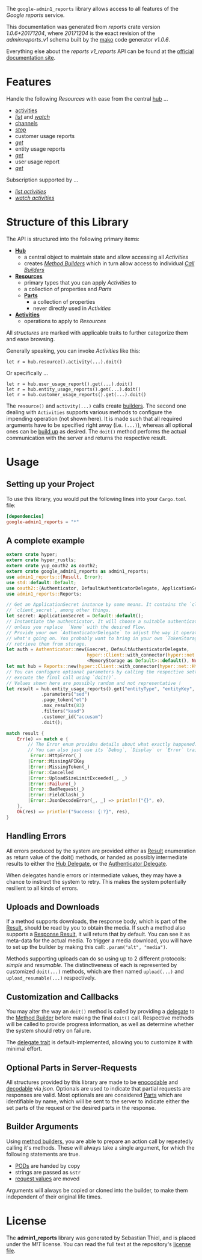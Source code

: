 <!---
DO NOT EDIT !
This file was generated automatically from 'src/mako/api/README.md.mako'
DO NOT EDIT !
-->
The `google-admin1_reports` library allows access to all features of the *Google reports* service.

This documentation was generated from *reports* crate version *1.0.6+20171204*, where *20171204* is the exact revision of the *admin:reports_v1* schema built by the [mako](http://www.makotemplates.org/) code generator *v1.0.6*.

Everything else about the *reports* *v1_reports* API can be found at the
[official documentation site](https://developers.google.com/admin-sdk/reports/).
# Features

Handle the following *Resources* with ease from the central [hub](https://docs.rs/google-admin1_reports/1.0.6+20171204/google_admin1_reports/struct.Reports.html) ... 

* [activities](https://docs.rs/google-admin1_reports/1.0.6+20171204/google_admin1_reports/struct.Activity.html)
 * [*list*](https://docs.rs/google-admin1_reports/1.0.6+20171204/google_admin1_reports/struct.ActivityListCall.html) and [*watch*](https://docs.rs/google-admin1_reports/1.0.6+20171204/google_admin1_reports/struct.ActivityWatchCall.html)
* [channels](https://docs.rs/google-admin1_reports/1.0.6+20171204/google_admin1_reports/struct.Channel.html)
 * [*stop*](https://docs.rs/google-admin1_reports/1.0.6+20171204/google_admin1_reports/struct.ChannelStopCall.html)
* customer usage reports
 * [*get*](https://docs.rs/google-admin1_reports/1.0.6+20171204/google_admin1_reports/struct.CustomerUsageReportGetCall.html)
* entity usage reports
 * [*get*](https://docs.rs/google-admin1_reports/1.0.6+20171204/google_admin1_reports/struct.EntityUsageReportGetCall.html)
* user usage report
 * [*get*](https://docs.rs/google-admin1_reports/1.0.6+20171204/google_admin1_reports/struct.UserUsageReportGetCall.html)


Subscription supported by ...

* [*list activities*](https://docs.rs/google-admin1_reports/1.0.6+20171204/google_admin1_reports/struct.ActivityListCall.html)
* [*watch activities*](https://docs.rs/google-admin1_reports/1.0.6+20171204/google_admin1_reports/struct.ActivityWatchCall.html)



# Structure of this Library

The API is structured into the following primary items:

* **[Hub](https://docs.rs/google-admin1_reports/1.0.6+20171204/google_admin1_reports/struct.Reports.html)**
    * a central object to maintain state and allow accessing all *Activities*
    * creates [*Method Builders*](https://docs.rs/google-admin1_reports/1.0.6+20171204/google_admin1_reports/trait.MethodsBuilder.html) which in turn
      allow access to individual [*Call Builders*](https://docs.rs/google-admin1_reports/1.0.6+20171204/google_admin1_reports/trait.CallBuilder.html)
* **[Resources](https://docs.rs/google-admin1_reports/1.0.6+20171204/google_admin1_reports/trait.Resource.html)**
    * primary types that you can apply *Activities* to
    * a collection of properties and *Parts*
    * **[Parts](https://docs.rs/google-admin1_reports/1.0.6+20171204/google_admin1_reports/trait.Part.html)**
        * a collection of properties
        * never directly used in *Activities*
* **[Activities](https://docs.rs/google-admin1_reports/1.0.6+20171204/google_admin1_reports/trait.CallBuilder.html)**
    * operations to apply to *Resources*

All *structures* are marked with applicable traits to further categorize them and ease browsing.

Generally speaking, you can invoke *Activities* like this:

```Rust,ignore
let r = hub.resource().activity(...).doit()
```

Or specifically ...

```ignore
let r = hub.user_usage_report().get(...).doit()
let r = hub.entity_usage_reports().get(...).doit()
let r = hub.customer_usage_reports().get(...).doit()
```

The `resource()` and `activity(...)` calls create [builders][builder-pattern]. The second one dealing with `Activities` 
supports various methods to configure the impending operation (not shown here). It is made such that all required arguments have to be 
specified right away (i.e. `(...)`), whereas all optional ones can be [build up][builder-pattern] as desired.
The `doit()` method performs the actual communication with the server and returns the respective result.

# Usage

## Setting up your Project

To use this library, you would put the following lines into your `Cargo.toml` file:

```toml
[dependencies]
google-admin1_reports = "*"
```

## A complete example

```Rust
extern crate hyper;
extern crate hyper_rustls;
extern crate yup_oauth2 as oauth2;
extern crate google_admin1_reports as admin1_reports;
use admin1_reports::{Result, Error};
use std::default::Default;
use oauth2::{Authenticator, DefaultAuthenticatorDelegate, ApplicationSecret, MemoryStorage};
use admin1_reports::Reports;

// Get an ApplicationSecret instance by some means. It contains the `client_id` and 
// `client_secret`, among other things.
let secret: ApplicationSecret = Default::default();
// Instantiate the authenticator. It will choose a suitable authentication flow for you, 
// unless you replace  `None` with the desired Flow.
// Provide your own `AuthenticatorDelegate` to adjust the way it operates and get feedback about 
// what's going on. You probably want to bring in your own `TokenStorage` to persist tokens and
// retrieve them from storage.
let auth = Authenticator::new(&secret, DefaultAuthenticatorDelegate,
                              hyper::Client::with_connector(hyper::net::HttpsConnector::new(hyper_rustls::TlsClient::new())),
                              <MemoryStorage as Default>::default(), None);
let mut hub = Reports::new(hyper::Client::with_connector(hyper::net::HttpsConnector::new(hyper_rustls::TlsClient::new())), auth);
// You can configure optional parameters by calling the respective setters at will, and
// execute the final call using `doit()`.
// Values shown here are possibly random and not representative !
let result = hub.entity_usage_reports().get("entityType", "entityKey", "date")
             .parameters("sed")
             .page_token("et")
             .max_results(83)
             .filters("kasd")
             .customer_id("accusam")
             .doit();

match result {
    Err(e) => match e {
        // The Error enum provides details about what exactly happened.
        // You can also just use its `Debug`, `Display` or `Error` traits
         Error::HttpError(_)
        |Error::MissingAPIKey
        |Error::MissingToken(_)
        |Error::Cancelled
        |Error::UploadSizeLimitExceeded(_, _)
        |Error::Failure(_)
        |Error::BadRequest(_)
        |Error::FieldClash(_)
        |Error::JsonDecodeError(_, _) => println!("{}", e),
    },
    Ok(res) => println!("Success: {:?}", res),
}

```
## Handling Errors

All errors produced by the system are provided either as [Result](https://docs.rs/google-admin1_reports/1.0.6+20171204/google_admin1_reports/enum.Result.html) enumeration as return value of 
the doit() methods, or handed as possibly intermediate results to either the 
[Hub Delegate](https://docs.rs/google-admin1_reports/1.0.6+20171204/google_admin1_reports/trait.Delegate.html), or the [Authenticator Delegate](https://docs.rs/yup-oauth2/*/yup_oauth2/trait.AuthenticatorDelegate.html).

When delegates handle errors or intermediate values, they may have a chance to instruct the system to retry. This 
makes the system potentially resilient to all kinds of errors.

## Uploads and Downloads
If a method supports downloads, the response body, which is part of the [Result](https://docs.rs/google-admin1_reports/1.0.6+20171204/google_admin1_reports/enum.Result.html), should be
read by you to obtain the media.
If such a method also supports a [Response Result](https://docs.rs/google-admin1_reports/1.0.6+20171204/google_admin1_reports/trait.ResponseResult.html), it will return that by default.
You can see it as meta-data for the actual media. To trigger a media download, you will have to set up the builder by making
this call: `.param("alt", "media")`.

Methods supporting uploads can do so using up to 2 different protocols: 
*simple* and *resumable*. The distinctiveness of each is represented by customized 
`doit(...)` methods, which are then named `upload(...)` and `upload_resumable(...)` respectively.

## Customization and Callbacks

You may alter the way an `doit()` method is called by providing a [delegate](https://docs.rs/google-admin1_reports/1.0.6+20171204/google_admin1_reports/trait.Delegate.html) to the 
[Method Builder](https://docs.rs/google-admin1_reports/1.0.6+20171204/google_admin1_reports/trait.CallBuilder.html) before making the final `doit()` call. 
Respective methods will be called to provide progress information, as well as determine whether the system should 
retry on failure.

The [delegate trait](https://docs.rs/google-admin1_reports/1.0.6+20171204/google_admin1_reports/trait.Delegate.html) is default-implemented, allowing you to customize it with minimal effort.

## Optional Parts in Server-Requests

All structures provided by this library are made to be [enocodable](https://docs.rs/google-admin1_reports/1.0.6+20171204/google_admin1_reports/trait.RequestValue.html) and 
[decodable](https://docs.rs/google-admin1_reports/1.0.6+20171204/google_admin1_reports/trait.ResponseResult.html) via *json*. Optionals are used to indicate that partial requests are responses 
are valid.
Most optionals are are considered [Parts](https://docs.rs/google-admin1_reports/1.0.6+20171204/google_admin1_reports/trait.Part.html) which are identifiable by name, which will be sent to 
the server to indicate either the set parts of the request or the desired parts in the response.

## Builder Arguments

Using [method builders](https://docs.rs/google-admin1_reports/1.0.6+20171204/google_admin1_reports/trait.CallBuilder.html), you are able to prepare an action call by repeatedly calling it's methods.
These will always take a single argument, for which the following statements are true.

* [PODs][wiki-pod] are handed by copy
* strings are passed as `&str`
* [request values](https://docs.rs/google-admin1_reports/1.0.6+20171204/google_admin1_reports/trait.RequestValue.html) are moved

Arguments will always be copied or cloned into the builder, to make them independent of their original life times.

[wiki-pod]: http://en.wikipedia.org/wiki/Plain_old_data_structure
[builder-pattern]: http://en.wikipedia.org/wiki/Builder_pattern
[google-go-api]: https://github.com/google/google-api-go-client

# License
The **admin1_reports** library was generated by Sebastian Thiel, and is placed 
under the *MIT* license.
You can read the full text at the repository's [license file][repo-license].

[repo-license]: https://github.com/Byron/google-apis-rsblob/master/LICENSE.md
